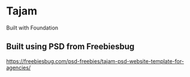 # Tajam
Built with Foundation

## Built using PSD from Freebiesbug
https://freebiesbug.com/psd-freebies/tajam-psd-website-template-for-agencies/

